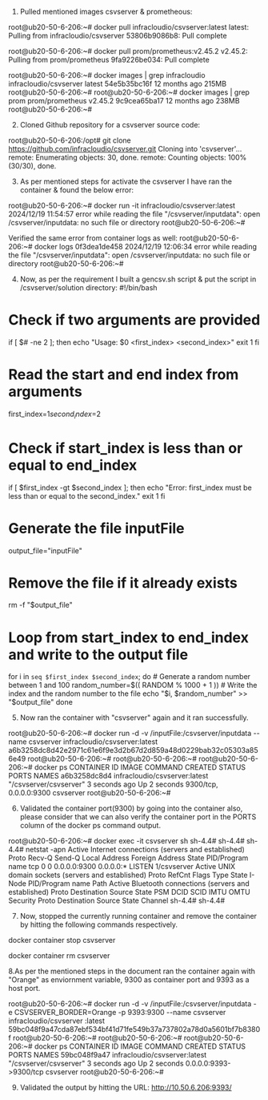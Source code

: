 1. Pulled mentioned images csvserver & prometheous:

root@ub20-50-6-206:~# docker pull infracloudio/csvserver:latest
latest: Pulling from infracloudio/csvserver
53806b9086b8: Pull complete

root@ub20-50-6-206:~# docker pull prom/prometheus:v2.45.2
v2.45.2: Pulling from prom/prometheus
9fa9226be034: Pull complete

root@ub20-50-6-206:~# docker images | grep infracloudio
infracloudio/csvserver       latest                  54e5b35bc16f   12 months ago   215MB
root@ub20-50-6-206:~#
root@ub20-50-6-206:~# docker images | grep prom
prom/prometheus              v2.45.2                 9c9cea65ba17   12 months ago   238MB
root@ub20-50-6-206:~#

2. Cloned Github repository for a csvserver source code:

root@ub20-50-6-206:/opt# git clone https://github.com/infracloudio/csvserver.git
Cloning into 'csvserver'...
remote: Enumerating objects: 30, done.
remote: Counting objects: 100% (30/30), done.

3. As per mentioned steps for activate the csvserver I have ran the container & found the below error:

root@ub20-50-6-206:~# docker run -it infracloudio/csvserver:latest
2024/12/19 11:54:57 error while reading the file "/csvserver/inputdata": open /csvserver/inputdata: no such file or directory
root@ub20-50-6-206:~#

Verified the same error from container logs as well:
root@ub20-50-6-206:~# docker logs 0f3dea1de458
2024/12/19 12:06:34 error while reading the file "/csvserver/inputdata": open /csvserver/inputdata: no such file or directory
root@ub20-50-6-206:~#

4. Now, as per the requirement I built a gencsv.sh script & put the script in /csvserver/solution directory:
#!/bin/bash

# Check if two arguments are provided
if [ $# -ne 2 ]; then
    echo "Usage: $0 <first_index> <second_index>"
    exit 1
fi

# Read the start and end index from arguments
first_index=$1
second_index=$2

# Check if start_index is less than or equal to end_index
if [ $first_index -gt $second_index ]; then
    echo "Error: first_index must be less than or equal to the second_index."
    exit 1
fi

# Generate the file inputFile
output_file="inputFile"

# Remove the file if it already exists
rm -f "$output_file"

# Loop from start_index to end_index and write to the output file
for i in `seq $first_index $second_index`;
do
    # Generate a random number between 1 and 100
    random_number=$(( RANDOM % 1000 + 1 ))
    # Write the index and the random number to the file
    echo "$i, $random_number" >> "$output_file"
done

5. Now ran the container with "csvserver" again and it ran successfully.

root@ub20-50-6-206:~# docker run -d -v /inputFile:/csvserver/inputdata --name csvserver infracloudio/csvserver:latest
a6b3258dc8d42e2971c61e6f9e3d2b67d2d859a48d0229bab32c05303a856e49
root@ub20-50-6-206:~#
root@ub20-50-6-206:~# 
root@ub20-50-6-206:~# docker ps
CONTAINER ID   IMAGE                           COMMAND                  CREATED         STATUS         PORTS                     NAMES
a6b3258dc8d4   infracloudio/csvserver:latest   "/csvserver/csvserver"   3 seconds ago   Up 2 seconds   9300/tcp, 0.0.0.0:9300    csvserver
root@ub20-50-6-206:~#

6. Validated the container port(9300) by going into the container also, please consider that we can also verify the container port in the PORTS column of the docker ps command output.

root@ub20-50-6-206:~# docker exec -it csvserver sh
sh-4.4#
sh-4.4#
sh-4.4# netstat -apn
Active Internet connections (servers and established)
Proto Recv-Q Send-Q Local Address           Foreign Address         State       PID/Program name
tcp        0      0 0.0.0.0:9300            0.0.0.0:*               LISTEN      1/csvserver
Active UNIX domain sockets (servers and established)
Proto RefCnt Flags       Type       State         I-Node   PID/Program name     Path
Active Bluetooth connections (servers and established)
Proto  Destination       Source            State         PSM DCID   SCID      IMTU    OMTU Security
Proto  Destination       Source            State     Channel
sh-4.4#
sh-4.4#

7. Now, stopped the currently running container and remove the container by hitting the following commands respectively.

docker container stop csvserver

docker container rm csvserver

8.As per the mentioned steps in the document ran the container again with "Orange" as enviornment variable, 9300 as container port and 9393 as a host port. 

root@ub20-50-6-206:~# docker run -d -v /inputFile:/csvserver/inputdata -e CSVSERVER_BORDER=Orange -p 9393:9300 --name csvserver infracloudio/csvserver
:latest
59bc048f9a47cda87ebf534bf41d71fe549b37a737802a78d0a5601bf7b8380f
root@ub20-50-6-206:~#
root@ub20-50-6-206:~#
root@ub20-50-6-206:~# docker ps
CONTAINER ID   IMAGE                           COMMAND                  CREATED         STATUS         PORTS                    NAMES
59bc048f9a47   infracloudio/csvserver:latest   "/csvserver/csvserver"   3 seconds ago   Up 2 seconds   0.0.0.0:9393->9300/tcp   csvserver
root@ub20-50-6-206:~#

9. Validated the output by hitting the URL: http://10.50.6.206:9393/
